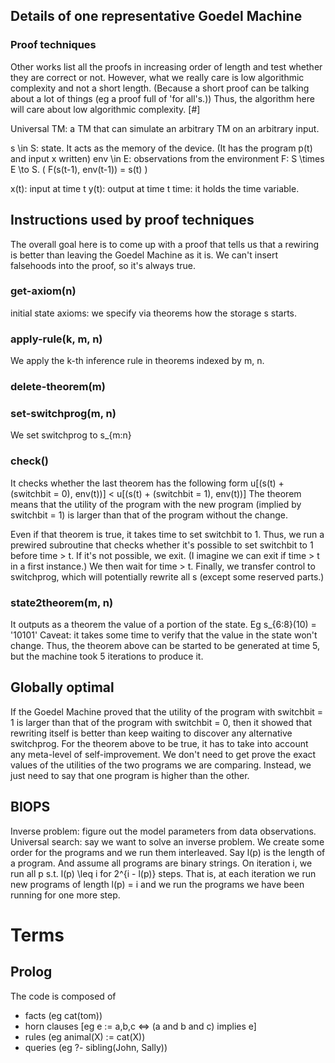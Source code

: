 ## Details of one representative Goedel Machine
### Proof techniques
Other works list all the proofs in increasing order of length and test whether they are correct or not. However, what we really care is low algorithmic complexity and not a short length. (Because a short proof can be talking about a lot of things (eg a proof full of 'for all's.)) Thus, the algorithm here will care about low algorithmic complexity. [#]


Universal TM: a TM that can simulate an arbitrary TM on an arbitrary input.

s \in S: state. It acts as the memory of the device. (It has the program p(t) and input x written)
env \in E: observations from the environment
F: S \times E \to S. ( F(s(t-1), env(t-1)) = s(t) )

x(t): input at time t
y(t): output at time t
time: it holds the time variable.

## Instructions used by proof techniques
The overall goal here is to come up with a proof that tells us that a rewiring is better than leaving the Goedel Machine as it is. We can't insert falsehoods into the proof, so it's always true.

### get-axiom(n)
initial state axioms: we specify via theorems how the storage s starts.
### apply-rule(k, m, n)
We apply the k-th inference rule in theorems indexed by m, n.
### delete-theorem(m)
### set-switchprog(m, n)
We set switchprog to s_{m:n}
### check()
It checks whether the last theorem has the following form
	u[(s(t) + (switchbit = 0), env(t))] < u[(s(t) + (switchbit = 1), env(t))]
The theorem means that the utility of the program with the new program (implied by switchbit = 1) is larger than that of the program without the change.

Even if that theorem is true, it takes time to set switchbit to 1. Thus, we run a prewired subroutine that checks whether it's possible to set switchbit to 1 before time > t. If it's not possible, we exit. (I imagine we can exit if time > t in a first instance.) We then wait for time > t. Finally, we transfer control to switchprog, which will potentially rewrite all s (except some reserved parts.)
### state2theorem(m, n)
It outputs as a theorem the value of a portion of the state. Eg
	s_{6:8}(10) = '10101'
Caveat: it takes some time to verify that the value in the state won't change. Thus, the theorem above can be started to be generated at time 5, but the machine took 5 iterations to produce it.

## Globally optimal
If the Goedel Machine proved that the utility of the program with switchbit = 1 is larger than that of the program with switchbit = 0, then it showed that rewriting itself is better than keep waiting to discover any alternative switchprog.
For the theorem above to be true, it has to take into account any meta-level of self-improvement.
We don't need to get prove the exact values of the utilities of the two programs we are comparing. Instead, we just need to say that one program is higher than the other.

## BIOPS
Inverse problem: figure out the model parameters from data observations.
Universal search: say we want to solve an inverse problem. We create some order for the programs and we run them interleaved. Say l(p) is the length of a program. And assume all programs are binary strings. On iteration i, we run all p s.t. l(p) \leq i for 2^{i - l(p)} steps. That is, at each iteration we run new programs of length l(p) = i and we run the programs we have been running for one more step.

# Terms
## Prolog
The code is composed of
* facts (eg cat(tom))
* horn clauses [eg e := a,b,c <=> (a and b and c) implies e]
* rules (eg animal(X) := cat(X))
* queries (eg ?- sibling(John, Sally))

 
